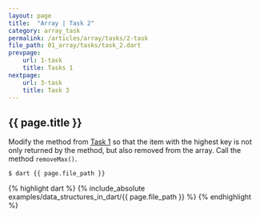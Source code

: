 ```yaml
---
layout: page
title:  "Array | Task 2"
category: array_task
permalink: /articles/array/tasks/2-task
file_path: 01_array/tasks/task_2.dart
prevpage: 
    url: 1-task
    title: Tasks 1   
nextpage: 
    url: 3-task
    title: Task 3
---
```


## {{ page.title }}

Modify the method from [Task 1](arciles/array/tasks/1-task) so that the item with the highest key is not only returned by the method,
but also removed from the array.
Call the method `removeMax()`.

```terminal
$ dart {{ page.file_path }}
```

{% highlight dart %}
{% include_absolute examples/data_structures_in_dart/{{ page.file_path }} %}
{% endhighlight %}
